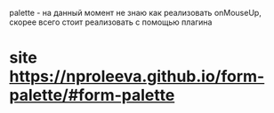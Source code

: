 palette - на данный момент не знаю как реализовать onMouseUp, скорее всего стоит реализовать с помощью плагина

# site https://nproleeva.github.io/form-palette/#form-palette
